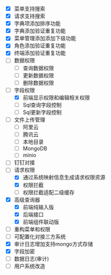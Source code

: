 - [x] 菜单支持搜索
- [x] 请求支持搜索
- [x] 字典项添加排序功能
- [x] 字典添加验证重复功能
- [x] 菜单管理添加添加下级功能
- [x] 角色添加验证重复功能
- [x] 终端添加验证重复功能
- [ ] 数据权限
  - [ ] 查询数据权限
  - [ ] 更新数据权限
  - [ ] 删除数据权限
- [ ] 字段权限
  - [x] 前端显示权限和编辑相关权限
  - [ ] Sql查询字段控制
  - [ ] Sql更新字段控制
- [ ] 文件上传管理
  - [ ] 阿里云
  - [ ] 腾讯云
  - [ ] 本地目录
  - [ ] MongoDB
  - [ ] minio
- [ ] 钉钉对接
- [ ] 请求权限
  - [x] 通过系统映射信息生成请求权限资源
  - [x] 权限拦截
  - [ ] 权限拦截适配二级缓存
- [x] 高级查询器
  - [x] 前端纯输入版
  - [x] 后端接口
  - [x] 前端组件联动版
- [ ] 重构菜单和权限
- [ ] 可配置化对接三方系统
- [x] 审计日志增加支持mongo方式存储
- [x] 字段加密
- [ ] 数据日志(审计)
- [ ] 用户系统改造
